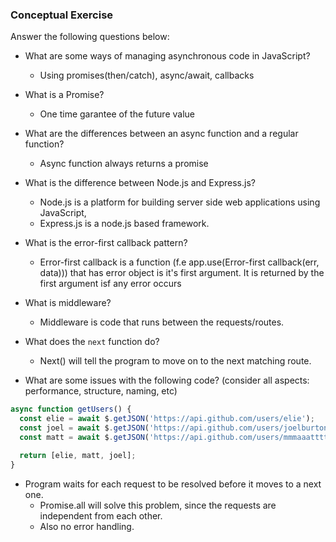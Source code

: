 ### Conceptual Exercise

Answer the following questions below:

- What are some ways of managing asynchronous code in JavaScript?
    - Using promises(then/catch), async/await, callbacks
  
- What is a Promise?
     - One time garantee of the future value


- What are the differences between an async function and a regular function?
    - Async function always returns a promise


- What is the difference between Node.js and Express.js?
    - Node.js is a platform for building server side web applications using JavaScript,
    - Express.js is a node.js based framework.


- What is the error-first callback pattern?
    - Error-first callback is a function (f.e app.use(Error-first callback(err, data))) that has error object is it's first argument. It is returned by the first argument isf any error occurs

- What is middleware?
  - Middleware is code that runs between the requests/routes.

- What does the `next` function do?
   - Next() will tell the program to move on to the next matching route.

- What are some issues with the following code? (consider all aspects: performance, structure, naming, etc)

```js
async function getUsers() {
  const elie = await $.getJSON('https://api.github.com/users/elie');
  const joel = await $.getJSON('https://api.github.com/users/joelburton');
  const matt = await $.getJSON('https://api.github.com/users/mmmaaatttttt');

  return [elie, matt, joel];
}
```
- Program waits for each request to be resolved before it moves to a next one. 
   - Promise.all will solve this problem, since the requests are independent from each other.
   - Also no error handling.